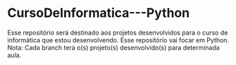 # CursoDeInformatica---Python
Esse repositório será destinado aos projetos desenvolvidos para o curso de informática que estou desenvolvendo. Esse repositório vai focar em Python. Nota: Cada branch terá o(s) projeto(s) desenvolvido(s) para determinada aula.
